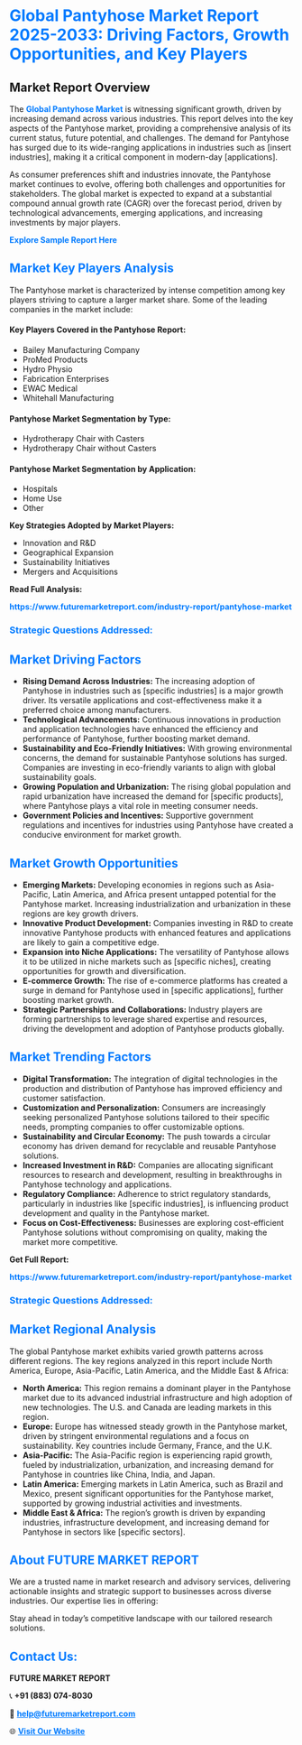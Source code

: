 <h1 style="color: #007BFF;">Global Pantyhose Market Report 2025-2033: Driving Factors, Growth Opportunities, and Key Players</h1>

<section id="overview">
<h2>Market Report Overview</h2>
<p>The <a href="https://www.futuremarketreport.com/industry-report/pantyhose-market" style="color: #007BFF; text-decoration: none;"><strong>Global Pantyhose Market</strong></a> is witnessing significant growth, driven by increasing demand across various industries. This report delves into the key aspects of the Pantyhose market, providing a comprehensive analysis of its current status, future potential, and challenges. The demand for Pantyhose has surged due to its wide-ranging applications in industries such as [insert industries], making it a critical component in modern-day [applications].</p>
<p>As consumer preferences shift and industries innovate, the Pantyhose market continues to evolve, offering both challenges and opportunities for stakeholders. The global market is expected to expand at a substantial compound annual growth rate (CAGR) over the forecast period, driven by technological advancements, emerging applications, and increasing investments by major players.</p>
</section>

<section id="overview">
<p><a href="https://www.futuremarketreport.com/request-sample/reportId=33749" style="color: #007BFF; text-decoration: none;"><strong>Explore Sample Report Here</strong></a></p>
</section>

<section id="key-players">
<h2 style="color: #007BFF;">Market Key Players Analysis</h2>
<p>The Pantyhose market is characterized by intense competition among key players striving to capture a larger market share. Some of the leading companies in the market include:</p>
<h4>Key Players Covered in the Pantyhose Report:</h4>
<ul><li>Bailey Manufacturing Company</li><li>ProMed Products</li><li>Hydro Physio</li><li>Fabrication Enterprises</li><li>EWAC Medical</li><li>Whitehall Manufacturing</li></ul>
<h4>Pantyhose Market Segmentation by Type:</h4>
<ul><li>Hydrotherapy Chair with Casters</li><li>Hydrotherapy Chair without Casters</li></ul>

<h4>Pantyhose Market Segmentation by Application:</h4>
<ul><li>Hospitals</li><li>Home Use</li><li>Other</li></ul>
<p><strong>Key Strategies Adopted by Market Players:</strong></p>
<ul>
<li>Innovation and R&D</li>
<li>Geographical Expansion</li>
<li>Sustainability Initiatives</li>
<li>Mergers and Acquisitions</li>
</ul>
</section>

<section>
<p><strong>Read Full Analysis: </strong></p><a href="https://www.futuremarketreport.com/industry-report/pantyhose-market" style="color: #007BFF; text-decoration: none;"><strong>https://www.futuremarketreport.com/industry-report/pantyhose-market</strong></a>
<h3 style="color: #007BFF;">Strategic Questions Addressed:</h3>
</section>

<section id="driving-factors">
<h2 style="color: #007BFF;">Market Driving Factors</h2>
<ul>
<li><strong>Rising Demand Across Industries:</strong> The increasing adoption of Pantyhose in industries such as [specific industries] is a major growth driver. Its versatile applications and cost-effectiveness make it a preferred choice among manufacturers.</li>
<li><strong>Technological Advancements:</strong> Continuous innovations in production and application technologies have enhanced the efficiency and performance of Pantyhose, further boosting market demand.</li>
<li><strong>Sustainability and Eco-Friendly Initiatives:</strong> With growing environmental concerns, the demand for sustainable Pantyhose solutions has surged. Companies are investing in eco-friendly variants to align with global sustainability goals.</li>
<li><strong>Growing Population and Urbanization:</strong> The rising global population and rapid urbanization have increased the demand for [specific products], where Pantyhose plays a vital role in meeting consumer needs.</li>
<li><strong>Government Policies and Incentives:</strong> Supportive government regulations and incentives for industries using Pantyhose have created a conducive environment for market growth.</li>
</ul>
</section>

<section id="growth-opportunities">
<h2 style="color: #007BFF;">Market Growth Opportunities</h2>
<ul>
<li><strong>Emerging Markets:</strong> Developing economies in regions such as Asia-Pacific, Latin America, and Africa present untapped potential for the Pantyhose market. Increasing industrialization and urbanization in these regions are key growth drivers.</li>
<li><strong>Innovative Product Development:</strong> Companies investing in R&D to create innovative Pantyhose products with enhanced features and applications are likely to gain a competitive edge.</li>
<li><strong>Expansion into Niche Applications:</strong> The versatility of Pantyhose allows it to be utilized in niche markets such as [specific niches], creating opportunities for growth and diversification.</li>
<li><strong>E-commerce Growth:</strong> The rise of e-commerce platforms has created a surge in demand for Pantyhose used in [specific applications], further boosting market growth.</li>
<li><strong>Strategic Partnerships and Collaborations:</strong> Industry players are forming partnerships to leverage shared expertise and resources, driving the development and adoption of Pantyhose products globally.</li>
</ul>
</section>

<section id="trending-factors">
<h2 style="color: #007BFF;">Market Trending Factors</h2>
<ul>
<li><strong>Digital Transformation:</strong> The integration of digital technologies in the production and distribution of Pantyhose has improved efficiency and customer satisfaction.</li>
<li><strong>Customization and Personalization:</strong> Consumers are increasingly seeking personalized Pantyhose solutions tailored to their specific needs, prompting companies to offer customizable options.</li>
<li><strong>Sustainability and Circular Economy:</strong> The push towards a circular economy has driven demand for recyclable and reusable Pantyhose solutions.</li>
<li><strong>Increased Investment in R&D:</strong> Companies are allocating significant resources to research and development, resulting in breakthroughs in Pantyhose technology and applications.</li>
<li><strong>Regulatory Compliance:</strong> Adherence to strict regulatory standards, particularly in industries like [specific industries], is influencing product development and quality in the Pantyhose market.</li>
<li><strong>Focus on Cost-Effectiveness:</strong> Businesses are exploring cost-efficient Pantyhose solutions without compromising on quality, making the market more competitive.</li>
</ul>
</section>

<section>
<p><strong>Get Full Report: </strong></p><a href="https://www.futuremarketreport.com/industry-report/pantyhose-market" style="color: #007BFF; text-decoration: none;"><strong>https://www.futuremarketreport.com/industry-report/pantyhose-market</strong></a>
<h3 style="color: #007BFF;">Strategic Questions Addressed:</h3>
</section>


<section id="regional-analysis">
<h2 style="color: #007BFF;">Market Regional Analysis</h2>
<p>The global Pantyhose market exhibits varied growth patterns across different regions. The key regions analyzed in this report include North America, Europe, Asia-Pacific, Latin America, and the Middle East & Africa:</p>
<ul>
<li><strong>North America:</strong> This region remains a dominant player in the Pantyhose market due to its advanced industrial infrastructure and high adoption of new technologies. The U.S. and Canada are leading markets in this region.</li>
<li><strong>Europe:</strong> Europe has witnessed steady growth in the Pantyhose market, driven by stringent environmental regulations and a focus on sustainability. Key countries include Germany, France, and the U.K.</li>
<li><strong>Asia-Pacific:</strong> The Asia-Pacific region is experiencing rapid growth, fueled by industrialization, urbanization, and increasing demand for Pantyhose in countries like China, India, and Japan.</li>
<li><strong>Latin America:</strong> Emerging markets in Latin America, such as Brazil and Mexico, present significant opportunities for the Pantyhose market, supported by growing industrial activities and investments.</li>
<li><strong>Middle East & Africa:</strong> The region’s growth is driven by expanding industries, infrastructure development, and increasing demand for Pantyhose in sectors like [specific sectors].</li>
</ul>
</section>

<footer>
<h2 style="color: #007BFF;">About FUTURE MARKET REPORT</h2>
<p>We are a trusted name in market research and advisory services, delivering actionable insights and strategic support to businesses across diverse industries. Our expertise lies in offering:</p>

<p>Stay ahead in today’s competitive landscape with our tailored research solutions.</p>

<h2 style="color: #007BFF;">Contact Us:</h2>
<p><strong>FUTURE MARKET REPORT</strong></p>
<p>📞 <strong>+91 (883) 074-8030</strong></p>
<p>📧 <strong><a href="mailto:help@futuremarketreport.com" style="color: #007BFF;">help@futuremarketreport.com</a></strong></p>
<p>🌐 <strong><a href="https://www.futuremarketreport.com/" style="color: #007BFF;">Visit Our Website</a></strong></p>
</footer>